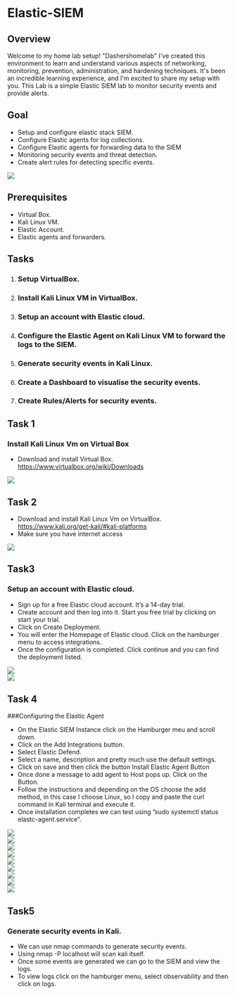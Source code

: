 # Elastic-SIEM
<!--"" -->
<!--<h1>Elastic-SIEM<br/></h1>-->


## Overview
Welcome to my home lab setup! "Dashershomelab" I've created this environment to learn and understand various aspects of networking, monitoring, prevention, administration, and hardening techniques. It's been an incredible learning experience, and I'm excited to share my setup with you.
This Lab is a simple Elastic SIEM lab to monitor security events and provide alerts. 

## Goal
- Setup and configure elastic stack SIEM.
- Configure Elastic agents for log collections.
- Configure Elastic agents for forwarding data to the SIEM
- Monitoring security events and threat detection.
- Create alert rules for detecting specific events.

<img align="center" src="assets/images/dashboard1.png" /><br/>

## Prerequisites
- Virtual Box.
- Kali Linux VM.
- Elastic Account.
- Elastic agents and forwarders.

## Tasks

1.	### Setup VirtualBox.
2.	### Install Kali Linux VM in VirtualBox.
3.	### Setup an account with Elastic cloud.
4.	### Configure the Elastic Agent on Kali Linux VM to forward the logs to the SIEM.
5.	### Generate security events in Kali Linux.
6.	### Create a Dashboard to visualise the security events.
7.	### Create Rules/Alerts for security events.

## Task 1

### Install Kali Linux Vm on Virtual Box

- 	Download and install Virtual Box. https://www.virtualbox.org/wiki/Downloads

<img align="center" src="assets/images/vbox1.png" /><br/>

## Task 2

- 	Download and install Kali Linux Vm on VirtualBox. https://www.kali.org/get-kali/#kali-platforms
- 	Make sure you have internet access

<img align="center" src="assets/images/kali1.png" /><br/>

## Task3

### Setup an account with Elastic cloud.
- 	Sign up for a free Elastic cloud account. It’s a 14-day trial.
- 	Create account and then log into it. Start you free trial by clicking on start your trial.
- 	Click on Create Deployment.
- 	You will enter the Homepage of Elastic cloud. Click on the hamburger menu to access integrations. 
- 	Once the configuration is completed. Click continue and you can find the deployment listed.

<img align="center" src="assets/images/deploy.png.png" /><br/>
<img align="center" src="assets/images/elastic_home.png" /><br/>

## Task 4

###Configuring the Elastic Agent

- 	On the Elastic SIEM Instance click on the Hamburger meu and scroll down.
- 	Click on the Add Integrations button.
- 	Select Elastic Defend.
- 	Select a name, description and pretty much use the default settings.
- 	Click on save and then click the button Install Elastic Agent Button
- 	Once done a message to add agent to Host pops up. Click on the Button.
- 	Follow the instructions and depending on the OS choose the add method, in this case I choose Linux, so I copy and paste the curl command in Kali terminal and execute it.
- 	Once installation completes we can test using ”sudo systemctl status elastc-agent.service”.

<img align="center" src="assets/images/add_integration.png" /><br/>
<img align="center" src="assets/images/elastic_defend.png" /><br/>
<img align="center" src="assets/images/elastic_defend_conf.png" /><br/>
<img align="center" src="assets/images/add_agent_host.png" /><br/>
<img align="center" src="assets/images/script_add.png" /><br/>
<img align="center" src="assets/images/kali_term_instal.png" /><br/>
<img align="center" src="assets/images/kali_term_finish.png" /><br/>
<img align="center" src="assets/images/kali_nmap.png" /><br/>
<img align="center" src="assets/images/kali_term_status.png" /><br/>

## Task5

### Generate security events in Kali.
- 	We can use nmap commands to generate security events.
- 	Using nmap -P localhost will scan kali itself.
- 	Once some events are generated we can go to the SIEM and view the logs.
- 	To view logs click on the hamburger menu, select observability and then click on logs.
